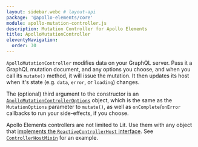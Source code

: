 ```yaml
---
layout: sidebar.webc # layout-api
package: '@apollo-elements/core'
module: apollo-mutation-controller.js
description: Mutation Controller for Apollo Elements
title: ApolloMutationController
eleventyNavigation:
  order: 30
---
```

<!-- ----------------------------------------------------------------------------------------
     Welcome! This file includes automatically generated API documentation.
     To edit the docs that appear within, find the original source file under `packages/*`,
     corresponding to the package name and module in this YAML front-matter block.
     Thank you for your interest in Apollo Elements 😁
------------------------------------------------------------------------------------------ -->

`ApolloMutationController` modifies data on your GraphQL server. Pass it a 
GraphQL mutation document, and any options you choose, and when you call its 
`mutate()` method, it will issue the mutation. It then updates its host when 
it's state (e.g. `data`, `error`, or `loading`) changes.

The (optional) third argument to the constructor is an 
[`ApolloMutationControllerOptions`](#options) object, which is the same as the 
`MutationOptions` parameter to `mutate()`, as well as `onComplete`/`onError` 
callbacks to run your side-effects, if you choose.

<inline-notification type="tip">

Apollo Elements controllers are not limited to Lit. Use them with any object 
that [implements the `ReactiveControllerHost` 
interface](https://lit.dev/docs/composition/controllers/). See 
[`ControllerHostMixin`](/api/libraries/mixins/controller-host-mixin/) for an 
example.

</inline-notification>

<docs-playground id="mutation-controller"
    playground-name="mutation-controller"></docs-playground>
